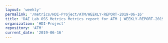 ```yaml
---
layout: 'weekly'
permalink: '/metrics/HDI-Project/ATM/WEEKLY-REPORT-2019-06-16'
title: 'DAI Lab OSS Metrics Metrics report for ATM | WEEKLY-REPORT-2019-06-16'
organization: 'HDI-Project'
repository: 'ATM'
current_date: '2019-06-16'
---
```

